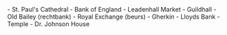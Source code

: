 <div lang="nl">
- St. Paul's Cathedral
- Bank of England
- Leadenhall Market
- Guildhall
- Old Bailey (rechtbank)
- Royal Exchange (beurs)
- Gherkin
- Lloyds Bank
- Temple
- Dr. Johnson House
</div>